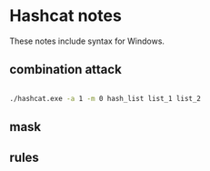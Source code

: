 
# Hashcat notes

These notes include syntax for Windows.

## combination attack

~~~ bash

./hashcat.exe -a 1 -m 0 hash_list list_1 list_2

~~~

## mask



## rules